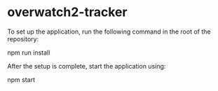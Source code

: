 # overwatch2-tracker

To set up the application, run the following command in the root of the repository:

npm run install

After the setup is complete, start the application using:

npm start
